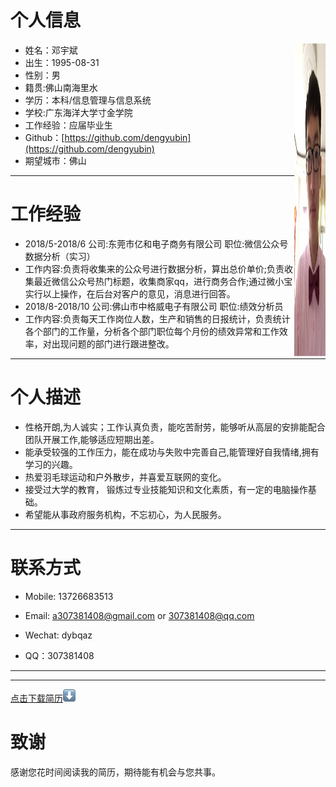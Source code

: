 
# 个人信息
 - 姓名：邓宇斌     <img src='src/images/me1.jpg' align='right' style=' width:50px;height:500px'/>
 - 出生：1995-08-31
 - 性别：男
 - 籍贯:佛山南海里水
 - 学历：本科/信息管理与信息系统
 - 学校:广东海洋大学寸金学院
 - 工作经验：应届毕业生
 - Github：[https://github.com/dengyubin](https://github.com/dengyubin)
 - 期望城市：佛山

---
# 工作经验
- 2018/5-2018/6     公司:东莞市亿和电子商务有限公司   职位:微信公众号数据分析（实习）        
- 工作内容:负责将收集来的公众号进行数据分析，算出总价单价;负责收集最近微信公众号热门标题，收集商家qq，进行商务合作;通过微小宝实行以上操作，在后台对客户的意见，消息进行回答。 
- 2018/8-2018/10    公司:佛山市中格威电子有限公司  职位:绩效分析员
- 工作内容:负责每天工作岗位人数，生产和销售的日报统计，负责统计各个部门的工作量，分析各个部门职位每个月份的绩效异常和工作效率，对出现问题的部门进行跟进整改。

---
# 个人描述

- 性格开朗,为人诚实；工作认真负责，能吃苦耐劳，能够听从高层的安排能配合团队开展工作,能够适应短期出差。
- 能承受较强的工作压力，能在成功与失败中完善自己,能管理好自我情绪,拥有学习的兴趣。
- 热爱羽毛球运动和户外散步，并喜爱互联网的变化。
- 接受过大学的教育， 锻炼过专业技能知识和文化素质，有一定的电脑操作基础。
- 希望能从事政府服务机构，不忘初心，为人民服务。

---
# 联系方式

- Mobile: 13726683513

- Email: a307381408@gmail.com  or  307381408@qq.com

- Wechat: dybqaz

- QQ：307381408

---

---
[点击下载简历](src/images/me.pdf)![download](src/images/down.png "下载简历")

# 致谢
感谢您花时间阅读我的简历，期待能有机会与您共事。
